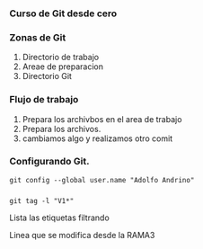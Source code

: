 ### Curso de Git desde cero

### Zonas de Git
1. Directorio de trabajo
2. Areae de preparacion
3. Directorio Git


### Flujo de trabajo
  1. Prepara los archivbos en el area de trabajo
  2. Prepara los archivos.
  3. cambiamos algo y realizamos otro comit

### Configurando Git.
```
git config --global user.name "Adolfo Andrino"
```

###
```
git tag -l "V1*"
```
Lista las etiquetas filtrando 

Linea que se modifica desde la RAMA3